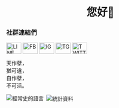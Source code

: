 <!--### Hi there 👋-->

<!--
**Leewen0802/Leewen0802** is a ✨ _special_ ✨ repository because its `README.md` (this file) appears on your GitHub profile.

Here are some ideas to get you started:

- 🔭 I’m currently working on ...
- 🌱 I’m currently learning ...
- 👯 I’m looking to collaborate on ...
- 🤔 I’m looking for help with ...
- 💬 Ask me about ...
- 📫 How to reach me: ...
- 😄 Pronouns: ...
- ⚡ Fun fact: ...
-->

<h1 align="center">您好👋</h1>

<h3 align="left">社群連結們</h3>
<p align="left">
<a href="https://line.me/ti/p/~najianlin." target="blank"><img align="center" src="https://cdn.jsdelivr.net/npm/simple-icons@3.0.1/icons/line.svg" alt="LINE" height="30" width="40" /></a>
<a href="https://www.facebook.com/leewen0802888" target="blank"><img align="center" src="https://cdn.jsdelivr.net/npm/simple-icons@3.0.1/icons/facebook.svg" alt="FB" height="30" width="40" /></a>
<a href="https://www.instagram.com/na_jian_lin" target="blank"><img align="center" src="https://cdn.jsdelivr.net/npm/simple-icons@3.0.1/icons/instagram.svg" alt="IG" height="30" width="40" /></a>
<a href="https://t.me/leewen0802" target="blank"><img align="center" src="https://cdn.jsdelivr.net/npm/simple-icons@3.0.1/icons/telegram.svg" alt="TG" height="30" width="40" /></a>
<a href="https://twitter.com/Leewen0802" target="blank"><img align="center" src="https://cdn.jsdelivr.net/npm/simple-icons@3.0.1/icons/twitter.svg" alt="TWITTER" height="30" width="40" /></a>
</p>

<div><pre>
<span>天作孽，</span>
<span>猶可違，</span>
<span>自作孽，</span>
<span>不可活。</span>
</pre></div>

<p><img align="left" src="https://github-readme-stats.vercel.app/api/top-langs?username=Leewen0802&show_icons=true&theme=gruvbox&locale=cn&layout=compact" alt="經常史的語言" /></p>

<p>&nbsp;<img align="center" src="https://github-readme-stats.vercel.app/api?username=Leewen0802&show_icons=true&theme=gruvbox&locale=cn" alt="統計資料" /></p>
